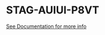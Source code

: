 # STAG-AUIUI-P8VT

[See Documentation for more info](https://tomas-juri.github.io/STAG-AUIUI-P8VT/)
